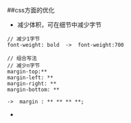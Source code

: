 ##css方面的优化

* 减少体积，可在细节中减少字节
```
// 减少1字节
font-weight: bold  ->  font-weight:700

// 组合写法
// 减少n字节
margin-top:**
margin-left: **
margin-right: **
margin-bottom: **

->  margin : ** ** ** **;
```
*
